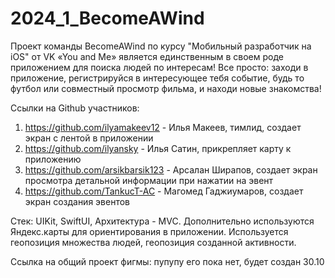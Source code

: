 # 2024_1_BecomeAWind
Проект команды BecomeAWind по курсу "Мобильный разработчик на iOS" от VK
«You and Me» является единственным в своем роде приложением для поиска людей по интересам! Все просто: заходи в приложение, регистрируйся в интересующее тебя событие, будь то футбол или совместный просмотр фильма, и находи новые знакомства!

Ссылки на Github участников:
1. https://github.com/ilyamakeev12 - Илья Макеев, тимлид, создает экран с лентой в приложении
2. https://github.com/ilyansky - Илья Сатин, прикрепляет карту к приложению
3. https://github.com/arsikbarsik123 - Арсалан Ширапов, создает экран просмотра детальной информации при нажатии на эвент
4. https://github.com/TankucT-AC - Магомед Гаджиумаров, создает экран создания эвентов
   
Стек: UIKit, SwiftUI, Архитектура - MVC. Дополнительно используются Яндекс.карты для ориентирования в приложении. Используется геопозиция множества людей, геопозиция созданной активности.

Ссылка на общий проект фигмы: пупупу его пока нет, будет создан 30.10
